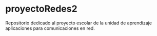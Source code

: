 # proyectoRedes2
Repositorio dedicado al proyecto escolar de la unidad de aprendizaje aplicaciones para comunicaciones en red.
